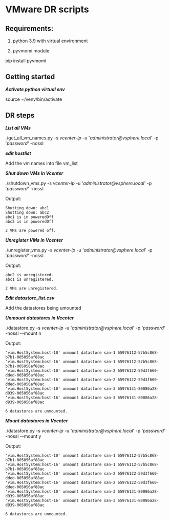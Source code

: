 # VMware DR scripts

## Requirements:

1. python 3.9 with virtual environment

2. pyvmomi module

pip install pyvmomi

## Getting started

**_Activate python virtual env_**

source ~/venv/bin/activate

## DR steps

**_List all VMs_**

./get_all_vm_names.py -s _vcenter-ip_ -u '_administrator@vsphere.local_' -p '_password_' -nossl

**_edit hostlist_**

Add the vm names into file vm_list

**_Shut down VMs in Vcenter_**

./shutdown_vms.py -s _vcenter-ip_ -u '_administrator@vsphere.local_' -p '_password_' -nossl

Output:

    Shutting down: abc1
    Shutting down: abc2
    abc1 is in poweredOff
    abc2 is in poweredOff

    2 VMs are powered off.

**_Unregister VMs in Vcenter_**

./unregister_vms.py -s _vcenter-ip_ -u '_administrator@vsphere.local_' -p '_password_' -nossl

Output:

    abc2 is unregistered.
    abc1 is unregistered.

    2 VMs are unregistered.

**_Edit datastore_list.csv_**

Add the datastores being umounted

**_Unmount datastores in Vcenter_**

./datastore.py -s _vcenter-ip_ -u '_administrator@vsphere.local_' -p '_password_' -nossl --mount n

Output:

    'vim.HostSystem:host-10' unmount datastore san-1 65976112-57b5c868-b7b1-005056af88ac
    'vim.HostSystem:host-16' unmount datastore san-1 65976112-57b5c868-b7b1-005056af88ac
    'vim.HostSystem:host-10' unmount datastore san-2 65976122-59d3f660-dded-005056af88ac
    'vim.HostSystem:host-16' unmount datastore san-2 65976122-59d3f660-dded-005056af88ac
    'vim.HostSystem:host-10' unmount datastore san-3 65976131-80086a28-d939-005056af88ac
    'vim.HostSystem:host-16' unmount datastore san-3 65976131-80086a28-d939-005056af88ac

    6 datastores are unmounted.

**_Mount datastores in Vcenter_**

./datastore.py -s _vcenter-ip_ -u '_administrator@vsphere.local_' -p '_password_' -nossl --mount y

Output:

    'vim.HostSystem:host-10' unmount datastore san-1 65976112-57b5c868-b7b1-005056af88ac
    'vim.HostSystem:host-16' unmount datastore san-1 65976112-57b5c868-b7b1-005056af88ac
    'vim.HostSystem:host-10' unmount datastore san-2 65976122-59d3f660-dded-005056af88ac
    'vim.HostSystem:host-16' unmount datastore san-2 65976122-59d3f660-dded-005056af88ac
    'vim.HostSystem:host-10' unmount datastore san-3 65976131-80086a28-d939-005056af88ac
    'vim.HostSystem:host-16' unmount datastore san-3 65976131-80086a28-d939-005056af88ac

    6 datastores are unmounted.
